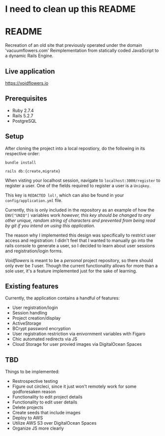 # I need to clean up this README 

# README

Recreation of an old site that previously operated under the domain 'vacuumflowers.com'
Reimplementation from statically coded JavaScript to a dynamic Rails Engine. 

## Live application

https://voidflowers.io

## Prerequisites
* Ruby 2.7.4
* Rails 5.2.7
* PostgreSQL


## Setup
After cloning the project into a local repostiory, do the following in its respective order:

`bundle install`

`rails db:{create,migrate}`

When visting your localhost session, navigate to `localhost:3000/register` to register a user. One of the fields required to register a user is a `Uniqkey`. 

This key is `REDACTED lol!`, which can also be found in your `config/application.yml` file. 

Currently, this is only included in the repository as an example of how the `ENV["UNIQ"]` variables work _however, this key should be changed to any other unique, random string of characters and prevented from being read by git if you intend on using this application._ 

The reason why I implemented this design was specifically to restrict user access and registration: I didn't feel that I wanted to manually go into the rails console to generate a user, so I decided to learn about user sessions and registration/login forms.

_Voidflowers_ is meant to be a _personal_ project repository, so there should only ever be _1_ user. Though the current functionality allows for more than a sole user, it's a feature implemented just for the sake of learning.


## Existing features
Currently, the application contains a handful of features:

  * User registration/login
  * Session handling
  * Project creation/display
  * ActiveStorage 
  * BCrypt password encryption
  * User registration restriction via enivornment variables with Figaro
  * Chic automated redirects via JS
  * Cloud Storage for user provied images via DigitalOcean Spaces 


## TBD
Things to be implemented:

  * Restrospective testing 
  * Figure out circleci, since it just won't remotely work for some godforesaken reason
  * Functionality to edit project details
  * Functionality to edit user details
  * Delete projects
  * Create seeds that include images
  * Deploy to AWS 
  * Utilize AWS S3 over DigitalOcean Spaces
  * Organize JS more clearly 
 
 
